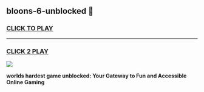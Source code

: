 
## bloons-6-unblocked 👋
<h3>
<a href="https://premium.freeplayer.one?title=bloons-6-unblocked&ref=14F">CLICK TO PLAY</a></h3>
<hr>

<h3>
<a href="https://premium.freeplayer.one?title=bloons-6-unblocked&ref=14F">CLICK 2 PLAY</a>
  
</h3>

<a href="https://premium.freeplayer.one?title=bloons-6-unblocked&ref=12F/"><img src="https://clearcache.store/games.png"></a>


**worlds hardest game unblocked: Your Gateway to Fun and Accessible Online Gaming**
